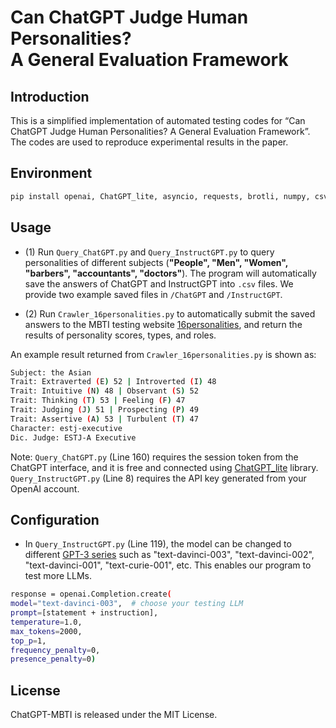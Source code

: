 # Can ChatGPT Judge Human Personalities? <br> A General Evaluation Framework

## Introduction
This is a simplified implementation of automated testing codes for “Can ChatGPT Judge Human Personalities? A General Evaluation Framework”. The codes are used to reproduce experimental results in the paper.

## Environment
```bash
pip install openai, ChatGPT_lite, asyncio, requests, brotli, numpy, csv, json
```

## Usage
- (1) Run ``Query_ChatGPT.py`` and ``Query_InstructGPT.py`` to query personalities of different subjects (**"People", "Men", "Women", "barbers", "accountants", "doctors"**). The program will automatically save the answers of ChatGPT and InstructGPT into ``.csv`` files. We provide two example saved files in ``/ChatGPT`` and ``/InstructGPT``.

- (2) Run ``Crawler_16personalities.py`` to automatically submit the saved answers to the MBTI testing website [16personalities](https://www.16personalities.com/), and return the results of personality scores, types, and roles.

An example result returned from ``Crawler_16personalities.py`` is shown as:
```bash
Subject: the Asian
Trait: Extraverted (E) 52 | Introverted (I) 48
Trait: Intuitive (N) 48 | Observant (S) 52
Trait: Thinking (T) 53 | Feeling (F) 47
Trait: Judging (J) 51 | Prospecting (P) 49
Trait: Assertive (A) 53 | Turbulent (T) 47
Character: estj-executive
Dic. Judge: ESTJ-A Executive
```

Note: ``Query_ChatGPT.py`` (Line 160) requires the session token from the ChatGPT interface, and it is free and connected using [ChatGPT_lite](https://github.com/acheong08/ChatGPT-lite) library. ``Query_InstructGPT.py`` (Line 8) requires the API key generated from your OpenAI account. 


## Configuration
- In ``Query_InstructGPT.py`` (Line 119), the model can be changed to different [GPT-3 series](https://platform.openai.com/docs/models/overview) such as "text-davinci-003", "text-davinci-002", "text-davinci-001", "text-curie-001", etc. This enables our program to test more LLMs.
```bash
response = openai.Completion.create(
model="text-davinci-003",  # choose your testing LLM
prompt=[statement + instruction],
temperature=1.0,
max_tokens=2000,
top_p=1,
frequency_penalty=0,
presence_penalty=0)
```

## License

ChatGPT-MBTI is released under the MIT License. 
